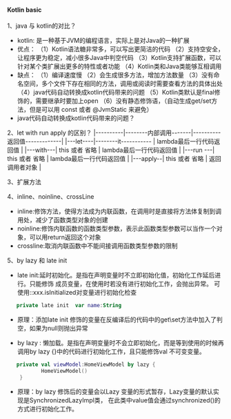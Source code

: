 #### Kotlin basic

1、java 与 kotlin的对比？
- kotlin:  是一种基于JVM的编程语言，实际上是对Java的一种扩展
- 优点：
  （1）Kotlin语法糖非常多，可以写出更简洁的代码
  （2）支持空安全，让程序更为稳定，减小很多Java中判空代码
  （3）Kotlin支持扩展函数，可以针对某个类扩展出更多的特性或者功能
  （4）Kotlin类和Java类能够互相调用
- 缺点：
  （1）编译速度慢
  （2）会生成很多方法，增加方法数量 
  （3）没有命名空间，多个文件下存在相同的方法，调用或阅读时需要查看方法的具体出处
  （4）java代码自动转换成kotlin代码带来的问题
  （5）Kotlin类默认是final修饰的，需要继承时要加上open
  （6）没有静态修饰语，（自动生成get/set方法，但是可以用 const 或者 @JvmStatic 来避免）
- java代码自动转换成kotlin代码带来的问题？
  
2、let with run apply 的区别？
|----------|--------内部调用-------|----------返回值-------------|
|---let----|--------it----------- |	lambda最后一行代码返回值     |
|---with---|   this 或者 省略	  | lambda最后一行代码返回值     |
|---run ---|   this 或者 省略	  | lambda最后一行代码返回值     |
|---apply--|   this 或者 省略	  |       返回调用者对象         |

3、扩展方法




4、inline、noinline、crossLine

- inline:修饰方法，使得方法成为内联函数，在调用时是直接将方法体复制到调用处，减少了函数类型对象的创建
- noinline:修饰内联函数的函数类型参数，表示此函数类型参数可以当作一个对象，可以用return返回这个对象
- crossline:取消内联函数中不能间接调用函数类型参数的限制

5、by lazy 和 late init

- late init:延时初始化。是指在声明变量时不立即初始化值，初始化工作延后进行。只能修饰 成员变量，在使用时若没有进行初始化工作，会抛出异常。
  可使用::xxx.isInitialized对变量进行初始化检查
```kotlin
   private late init  var name:String
```

- 原理：添加late init 修饰的变量在反编译后的代码中的get\set方法中加入了判空，如果为null则抛出异常


- by lazy : 懒加载。是指在声明变量时不会立即初始化，而是等到使用的时候再调用by lazy {}中的代码进行初始化工作，且只能修饰val 不可变变量。
```kotlin
   private val viewModel:HomeViewModel by lazy {
           HomeViewModel()
    }
```
- 原理：by lazy 修饰后的变量会以Lazy 变量的形式暂存，Lazy变量的默认实现是SynchronizedLazyImpl类，
  在此类中value值会通过synchronized()的方式进行初始化工作。
  

